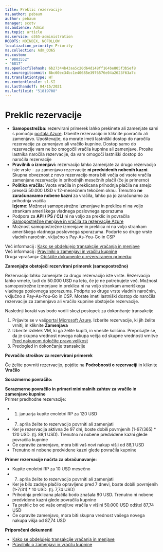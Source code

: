 ```yaml
---
title: Preklic rezervacije
ms.author: pebaum
author: pebaum
manager: scotv
ms.audience: Admin
ms.topic: article
ms.service: o365-administration
ROBOTS: NOINDEX, NOFOLLOW
localization_priority: Priority
ms.collection: Adm_O365
ms.custom:
- "9003552"
- "6817"
ms.openlocfilehash: 6b27344b43aa5c20d64d148ff164be805f3b5ef8
ms.sourcegitcommit: 8bc60ec34bc1e40685e3976576e04a2623f63a7c
ms.translationtype: HT
ms.contentlocale: sl-SI
ms.lasthandoff: 04/15/2021
ms.locfileid: "51819708"
---
```

# <a name="cancelling-reservation"></a>Preklic rezervacije

- **Samopostrežba:** rezervirani primerek lahko prekinete ali zamenjate sami s pomočjo [portala Azure](https://portal.azure.com/#blade/Microsoft_Azure_Reservations/ReservationsBrowseBlade). Izberite rezervacijo in kliknite povračilo ali zamenjavo. Upoštevajte, da morate imeti lastniški dostop do naročila rezervacije za zamenjavo ali vračilo kupnine. Dostop samo do rezervacije vam ne bo omogočil vračila kupnine ali zamenjave. Prosite lastnika naročila rezervacije, da vam omogoči lastniški dostop do naročila rezervacije
- **Pravilnik o izmenjavi:** rezervacijo lahko zamenjate za drugo rezervacijo iste vrste – za zamenjavo rezervacije **ni predvidenih nobenih kazni**. Skupna obveznost z novo rezervacijo mora biti večja od vsote vračila zamenjane rezervacije in prihodnjih mesečnih plačil (če je primerno)
- **Politika vračila:** Vsota vračila in preklicana prihodnja plačila ne smejo preseči 50.000 USD v 12-mesečnem tekočem oknu. Trenutno **ne zaračunavamo nobene kazni** za vračila, lahko pa jo zaračunamo za prihodnja vračila  
    **Izjeme:** Možnost samopostrežne izmenjave in preklica ni na voljo strankam ameriškega vladnega poslovnega sporazuma
- Podpora za **API / PS / CLI** ni na voljo za preklic in povračila [ Samopostrežne menjave in vračila za rezervacije Azure](https://docs.microsoft.com/azure/cost-management-billing/reservations/exchange-and-refund-azure-reservations?WT.mc_id=Portal-Microsoft_Azure_Support)
- Možnost samopostrežne izmenjave in preklica ni na voljo strankam ameriškega vladnega poslovnega sporazuma. Podprte so druge vrste vladnih naročnin, vključno s Pay-As-You-Go in CSP

Več informacij : [Kako se obdelujejo transakcije vračanja in menjave](https://docs.microsoft.com/azure/billing/billing-azure-reservations-self-service-exchange-and-refund?WT.mc_id=Portal-Microsoft_Azure_Support#how-return-and-exchange-transactions-are-processed)  
Več informacij : [Pravilniki o zamenjavi in ​​vračilu kupnine](https://docs.microsoft.com/azure/billing/billing-azure-reservations-self-service-exchange-and-refund?WT.mc_id=Portal-Microsoft_Azure_Support#exchange-policies)  
Druga vprašanja: [Obiščite dokumente o rezerviranem primerku](https://docs.microsoft.com/azure/billing/billing-save-compute-costs-reservations?WT.mc_id=Portal-Microsoft_Azure_Support)

**Zamenjajte obstoječi rezervirani primerek (samopostrežno)**

Rezervacijo lahko zamenjate za drugo rezervacijo iste vrste. Rezervacijo lahko vrnete, tudi do 50.000 USD na leto, če je ne potrebujete več. Možnost samopostrežne izmenjave in preklica ni na voljo strankam ameriškega vladnega poslovnega sporazuma. Podprte so druge vrste vladnih naročnin, vključno s Pay-As-You-Go in CSP. Morate imeti lastniški dostop do naročila rezervacije za zamenjavo ali vračilo kupnine obstoječe rezervacije.

Naslednji koraki vas bodo vodili skozi postopek za dokončanje transakcije

1. Prijavite se v vaš[portal Microsoft Azure](https://portal.azure.com/#blade/Microsoft_Azure_Reservations/ReservationsBrowseBlade). Izberite rezervacije, ki jih želite vrniti, in kliknite **Zamenjava**
2. Izberite izdelek VM, ki ga želite kupiti, in vnesite količino. Prepričajte se, da je skupna vrednost novega nakupa večja od skupne vrednosti vrnitve [Pred nakupom določite pravo velikost](https://docs.microsoft.com/azure/virtual-machines/windows/prepay-reserved-vm-instances?WT.mc_id=Portal-Microsoft_Azure_Support#determine-the-right-vm-size-before-you-buy)
3. Predogled in dokončanje transakcije

**Povračilo stroškov za rezervirani primerek**

Če želite povrniti rezervacijo, pojdite na **Podrobnosti o rezervaciji** in kliknite **Vračilo**

**Sorazmerno povračilo:**

**Sorazmerno povračilo in primeri minimalnih zahtev za vračilo in zamenjavo kupnine**  
Primer predhodne rezervacije:

- 1. januarja kupite enoletni RP za 120 USD
- 7. aprila želite to rezervacijo povrniti ali zamenjati
- Ker je rezervacija aktivna že 97 dni, boste dobili povrnjenih (1-97/365) * 120 USD. (tj. 88,1 USD). Trenutno ni nobene predvidene kazni glede povračila kupnine
- Če opravite zamenjavo, mora biti vaš novi nakup višji od 88,1 USD
- Trenutno ni nobene predvidene kazni glede povračila kupnine

**Primer rezervacije načrta za obračunavanje:**

- Kupite enoletni RP za 10 USD mesečno
- 7. aprila želite to rezervacijo povrniti ali zamenjati
- Ker je bilo zadnje plačilo opravljeno pred 7 dnevi, boste dobili povrnjenih (1-7/31) * 10 USD. (tj. 7,74 USD)
- Prihodnja preklicana plačila bodo znašala 80 USD. Trenutno ni nobene predvidene kazni glede povračila kupnine
- Ta preklic bo od vaše omejitve vračila v višini 50.000 USD odštel 87,74 USD
- Če opravite zamenjavo, mora biti skupna vrednost vašega novega nakupa višja od 87,74 USD

**Priporočeni dokumenti**

- [Kako se obdelujejo transakcije vračanja in menjave](https://docs.microsoft.com/azure/billing/billing-azure-reservations-self-service-exchange-and-refund?WT.mc_id=Portal-Microsoft_Azure_Support#how-return-and-exchange-transactions-are-processed)
- [Pravilniki o zamenjavi in ​​vračilu kupnine](https://docs.microsoft.com/azure/billing/billing-azure-reservations-self-service-exchange-and-refund?WT.mc_id=Portal-Microsoft_Azure_Support#exchange-policies)